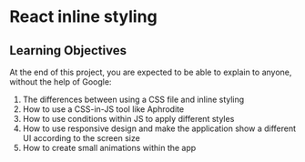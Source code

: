 # React inline styling
## Learning Objectives

At the end of this project, you are expected to be able to explain to anyone, without the help of Google:

1. The differences between using a CSS file and inline styling
2. How to use a CSS-in-JS tool like Aphrodite
3. How to use conditions within JS to apply different styles
4. How to use responsive design and make the application show a different UI according to the screen size
5. How to create small animations within the app

